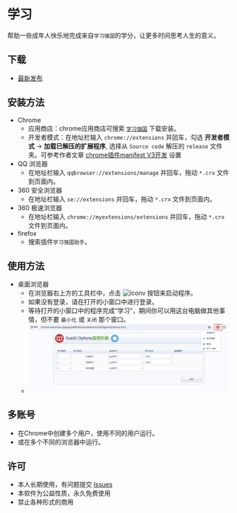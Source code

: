 # 学习
帮助一些成年人快乐地完成来自`学习强国`的学分，让更多时间思考人生的意义。

## 下载
* [最新发布](https://github.com/ttglad/learning/tree/master/release)

## 安装方法
* Chrome
  * 应用商店：chrome应用商店可搜索 [`学习强国`](https://chrome.google.com/webstore/detail/%E5%AD%A6%E4%B9%A0/pdkhfkjcfgiemfbnabpdffjhfmocokbg?hl=zh-CN) 下载安装。
  * 开发者模式：在地址栏输入 `chrome://extensions` 并回车，勾选 **开发者模式** -> **加载已解压的扩展程序**, 选择从 `Source code` 解压的 `release` 文件夹。可参考作者文章 [chrome插件manifest V3开发](https://www.jianshu.com/p/5464872fef93) 设置
* QQ 浏览器
    * 在地址栏输入 `qqbrowser://extensions/manage` 并回车，拖动 `*.crx` 文件到页面内。
* 360 安全浏览器
    * 在地址栏输入 `se://extensions` 并回车，拖动 `*.crx` 文件到页面内。
* 360 极速浏览器
    * 在地址栏输入 `chrome://myextensions/extensions` 并回车，拖动 `*.crx` 文件到页面内。
* firefox   
    * 搜索插件`学习强国助手`。

## 使用方法
* 桌面浏览器
  * 在浏览器右上方的工具栏中，点击 ![iconv](https://github.com/ttglad/learning/blob/master/images/icon.png) 按钮来启动程序。
  * 如果没有登录，请在打开的小窗口中进行登录。
  * 等待打开的小窗口中的程序完成“学习”，期间你可以用这台电脑做其他事情，但不要 `最小化` 或 `关闭` 那个窗口。
  * ![运行时图片](https://github.com/ttglad/learning/blob/master/images/xuexi.png)
  

## 多账号
* 在Chrome中创建多个用户，使用不同的用户运行。
* 或在多个不同的浏览器中运行。

## 许可
* 本人长期使用，有问题提交 [Issues](https://github.com/ttglad/learning/issues)
* 本软件为公益性质，永久免费使用
* 禁止各种形式的商用
